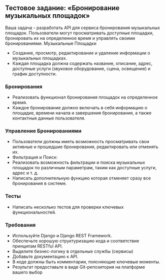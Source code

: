 ## Тестовое задание: «Бронирование музыкальных площадок»
Ваша задача - разработать API для сервиса бронирования музыкальных площадок. 
Пользователи могут просматривать доступные площадки, бронировать их на
определенное время и управлять своими бронированиями.
Музыкальные Площадки
- Создание, просмотр, редактирование и удаление информации о музыкальных
площадках.
- Каждая площадка должна содержать название, описание, адрес, доступные
услуги (звуковое оборудование, сцена, освещение) и график доступности.
### Бронирования
- Реализовать функционал бронирования площадок на определенное время.
- Каждое бронирование должно включать в себя информацию о площадке, 
времени начала и завершения бронирования, а также контактные данные
пользователя.
### Управление Бронированиями
- Пользователи должны иметь возможность просматривать свои активные и
прошедшие бронирования, редактировать или отменять их.
- Фильтрация и Поиск:
- Реализовать возможность фильтрации и поиска музыкальных площадок по
различным параметрам, таким как доступные услуги, адрес и т. д.
- Написать дополнительную функцию которая отменяет сразу все бронирования в
системе.
### Тесты
- Написать несколько тестов для проверки ключевых функциональностей.
### Требования
- Используйте Django и Django REST Framework.
- Обеспечьте хорошую структуризацию кода и соответствие принципам RESTful 
API.
- Выделите бизнес-логику в отдельные службы (сервисы)
- Добавьте документацию к API.
- В коде должны быть комментарии, поясняющие ключевые моменты.
- Результат предоставьте в виде Git-репозитория на платформе вашего выбор
